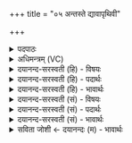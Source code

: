 +++
title = "०५ अन्तस्ते द्यावापृथिवी"

+++
<details><summary>पदपाठः</summary>

अ॒न्तरित्य॒न्तः। ते॒। द्यावा॑पृथि॒वीऽइति॒ द्यावा॑पृथि॒वी। द॒धा॒मि॒। अ॒न्तः। द॒धा॒मि॒। उ॒रु। अ॒न्तरि॑क्षम्। स॒जूरिति॑ स॒ऽजूः। दे॒वेभिः॑। अव॑रैः। परैः॑। च॒। अ॒न्त॒र्य्याम इत्य॑न्तःऽया॒मे। म॒घ॒वन्निति॑ मघऽवन्। मा॒द॒य॒स्व॒। ५।
</details>

<details><summary>अधिमन्त्रम् (VC)</summary>

- ईश्वरो देवता
- गोतम ऋषिः
- आर्षी पङ्क्तिः
- पञ्चमः
</details>

<details><summary>दयानन्द-सरस्वती (हि) - विषयः</summary>

अब ईश्वर, जो योग में प्रथम ही प्रवृत्त होता है, उसके लिये विज्ञान का उपदेश अगले मन्त्र से करता है ॥
</details>

<details><summary>दयानन्द-सरस्वती (हि) - पदार्थः</summary>

पदार्थान्वयभाषाः -  हे (मघवन्) योगी ! मैं परमेश्वर (ते) तेरे (अन्तः) हृदयाकाश में (द्यावापृथिवी) सूर्य्य-भूमि के समान विज्ञानादि पदार्थों को (दधामि) स्थापित करता हूँ तथा (उरु) विस्तृत (अन्तरिक्षम्) अवकाश को (अन्तः) शरीर के भीतर (दधामि) धरता हूँ (सजूः) मित्र के समान तू (देवेभिः) विद्वानों से विद्या को प्राप्त हो के (अवरैः) (परैः) (च) थोड़े वा बहुत योग व्यवहारों से (अन्तर्य्यामे) भीतरले नियमों में वर्त्तमान होकर अन्य सब को (मादयस्व) प्रसन्न किया कर ॥५॥
</details>

<details><summary>दयानन्द-सरस्वती (हि) - भावार्थः</summary>

भावार्थभाषाः -  इस मन्त्र में वाचकलुप्तोपमालङ्कार है। ईश्वर का यह उपदेश है कि ब्रह्माण्ड में जिस प्रकार के जितने पदार्थं हैं, उसी प्रकार के उतने ही मेरे ज्ञान में वर्त्तमान हैं। योगविद्या को नहीं जाननेवाला उनको नहीं देख सकता और मेरी उपासना के विना कोई योगी नहीं हो सकता है ॥५॥
</details>

<details><summary>दयानन्द-सरस्वती (सं) - विषयः</summary>

अथेश्वरः प्राथमकल्पिकाय योगिने विज्ञानमाह ॥
</details>

<details><summary>दयानन्द-सरस्वती (सं) - पदार्थः</summary>

पदार्थान्वयभाषाः -  हे मघवन् योगिन् ! अहं ते तवान्तर्द्यावापृथिवी इव विज्ञानादिपदार्थान् दधामि, उर्वन्तरिक्षमन्तर्दधामि, सजूस्त्वं देवेभिः प्राप्तैरवरैः परैश्च सहान्तर्यामे वर्त्तमानः सन्नन्यान् मादयस्व ॥५॥
</details>

<details><summary>दयानन्द-सरस्वती (सं) - भावार्थः</summary>

भावार्थभाषाः -  अत्र वाचकलुप्तोपमालङ्कारः। ईश्वर उपदिशति ब्रह्माण्डे यादृशा यावन्तः पदार्थाः सन्ति, तादृशास्तावन्तो मम ज्ञाने वर्तन्ते, योगविद्यादिरहितस्तान् द्रष्टुं न शक्नोति, नहीश्वरोपासनया विना कश्चिद्योगी भवितुमर्हति ॥५॥
</details>

<details><summary>सविता जोशी ← दयानन्दः (म) - भावार्थः</summary>

भावार्थभाषाः -  या मंत्रात वाचकलुप्तोपमालंकार आहे. ईश्वराचा असा उपदेश आहे की, ब्रह्मांडात जसे व जितके पदार्थ आहेत त्यांचे ज्ञान त्याच्याजवळ आहे. योगविद्या न जाणणाऱ्या माणसाला हे कळू शकत नाही व त्याच्या उपासनेखेरीज कोणीही योगी बनू शकत नाही.
</details>